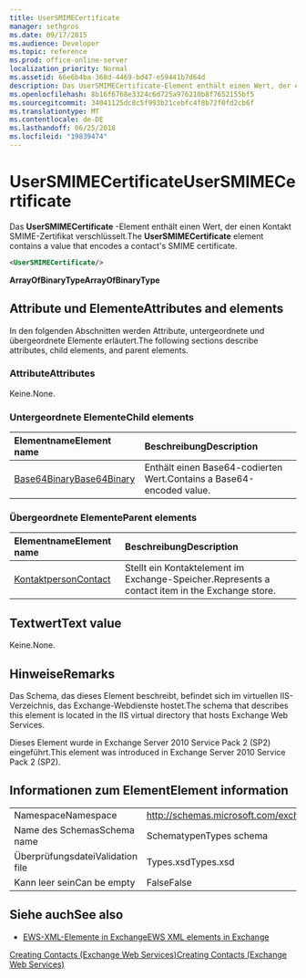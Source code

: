 ```yaml
---
title: UserSMIMECertificate
manager: sethgros
ms.date: 09/17/2015
ms.audience: Developer
ms.topic: reference
ms.prod: office-online-server
localization_priority: Normal
ms.assetid: 66e6b4ba-368d-4469-bd47-e59441b7d64d
description: Das UserSMIMECertificate-Element enthält einen Wert, der einen Kontakt SMIME-Zertifikat verschlüsselt.
ms.openlocfilehash: 8b16f6768e3324c6d725a976210b8f7652155bf5
ms.sourcegitcommit: 34041125dc8c5f993b21cebfc4f8b72f0fd2cb6f
ms.translationtype: MT
ms.contentlocale: de-DE
ms.lasthandoff: 06/25/2018
ms.locfileid: "19839474"
---
```

# <a name="usersmimecertificate"></a><span data-ttu-id="27d45-103">UserSMIMECertificate</span><span class="sxs-lookup"><span data-stu-id="27d45-103">UserSMIMECertificate</span></span>

<span data-ttu-id="27d45-104">Das **UserSMIMECertificate** -Element enthält einen Wert, der einen Kontakt SMIME-Zertifikat verschlüsselt.</span><span class="sxs-lookup"><span data-stu-id="27d45-104">The **UserSMIMECertificate** element contains a value that encodes a contact's SMIME certificate.</span></span> 
  
```XML
<UserSMIMECertificate/>
```

 <span data-ttu-id="27d45-105">**ArrayOfBinaryType**</span><span class="sxs-lookup"><span data-stu-id="27d45-105">**ArrayOfBinaryType**</span></span>
## <a name="attributes-and-elements"></a><span data-ttu-id="27d45-106">Attribute und Elemente</span><span class="sxs-lookup"><span data-stu-id="27d45-106">Attributes and elements</span></span>

<span data-ttu-id="27d45-107">In den folgenden Abschnitten werden Attribute, untergeordnete und übergeordnete Elemente erläutert.</span><span class="sxs-lookup"><span data-stu-id="27d45-107">The following sections describe attributes, child elements, and parent elements.</span></span>
  
### <a name="attributes"></a><span data-ttu-id="27d45-108">Attribute</span><span class="sxs-lookup"><span data-stu-id="27d45-108">Attributes</span></span>

<span data-ttu-id="27d45-109">Keine.</span><span class="sxs-lookup"><span data-stu-id="27d45-109">None.</span></span>
  
### <a name="child-elements"></a><span data-ttu-id="27d45-110">Untergeordnete Elemente</span><span class="sxs-lookup"><span data-stu-id="27d45-110">Child elements</span></span>

|<span data-ttu-id="27d45-111">**Elementname**</span><span class="sxs-lookup"><span data-stu-id="27d45-111">**Element name**</span></span>|<span data-ttu-id="27d45-112">**Beschreibung**</span><span class="sxs-lookup"><span data-stu-id="27d45-112">**Description**</span></span>|
|:-----|:-----|
|[<span data-ttu-id="27d45-113">Base64Binary</span><span class="sxs-lookup"><span data-stu-id="27d45-113">Base64Binary</span></span>](base64binary.md) <br/> |<span data-ttu-id="27d45-114">Enthält einen Base64-codierten Wert.</span><span class="sxs-lookup"><span data-stu-id="27d45-114">Contains a Base64-encoded value.</span></span>  <br/> |
   
### <a name="parent-elements"></a><span data-ttu-id="27d45-115">Übergeordnete Elemente</span><span class="sxs-lookup"><span data-stu-id="27d45-115">Parent elements</span></span>

|<span data-ttu-id="27d45-116">**Elementname**</span><span class="sxs-lookup"><span data-stu-id="27d45-116">**Element name**</span></span>|<span data-ttu-id="27d45-117">**Beschreibung**</span><span class="sxs-lookup"><span data-stu-id="27d45-117">**Description**</span></span>|
|:-----|:-----|
|[<span data-ttu-id="27d45-118">Kontaktperson</span><span class="sxs-lookup"><span data-stu-id="27d45-118">Contact</span></span>](contact.md) <br/> |<span data-ttu-id="27d45-119">Stellt ein Kontaktelement im Exchange-Speicher.</span><span class="sxs-lookup"><span data-stu-id="27d45-119">Represents a contact item in the Exchange store.</span></span>  <br/> |
   
## <a name="text-value"></a><span data-ttu-id="27d45-120">Textwert</span><span class="sxs-lookup"><span data-stu-id="27d45-120">Text value</span></span>

<span data-ttu-id="27d45-121">Keine.</span><span class="sxs-lookup"><span data-stu-id="27d45-121">None.</span></span>
  
## <a name="remarks"></a><span data-ttu-id="27d45-122">Hinweise</span><span class="sxs-lookup"><span data-stu-id="27d45-122">Remarks</span></span>

<span data-ttu-id="27d45-123">Das Schema, das dieses Element beschreibt, befindet sich im virtuellen IIS-Verzeichnis, das Exchange-Webdienste hostet.</span><span class="sxs-lookup"><span data-stu-id="27d45-123">The schema that describes this element is located in the IIS virtual directory that hosts Exchange Web Services.</span></span>
  
<span data-ttu-id="27d45-124">Dieses Element wurde in Exchange Server 2010 Service Pack 2 (SP2) eingeführt.</span><span class="sxs-lookup"><span data-stu-id="27d45-124">This element was introduced in Exchange Server 2010 Service Pack 2 (SP2).</span></span>
  
## <a name="element-information"></a><span data-ttu-id="27d45-125">Informationen zum Element</span><span class="sxs-lookup"><span data-stu-id="27d45-125">Element information</span></span>

|||
|:-----|:-----|
|<span data-ttu-id="27d45-126">Namespace</span><span class="sxs-lookup"><span data-stu-id="27d45-126">Namespace</span></span>  <br/> |http://schemas.microsoft.com/exchange/services/2006/types  <br/> |
|<span data-ttu-id="27d45-127">Name des Schemas</span><span class="sxs-lookup"><span data-stu-id="27d45-127">Schema name</span></span>  <br/> |<span data-ttu-id="27d45-128">Schematypen</span><span class="sxs-lookup"><span data-stu-id="27d45-128">Types schema</span></span>  <br/> |
|<span data-ttu-id="27d45-129">Überprüfungsdatei</span><span class="sxs-lookup"><span data-stu-id="27d45-129">Validation file</span></span>  <br/> |<span data-ttu-id="27d45-130">Types.xsd</span><span class="sxs-lookup"><span data-stu-id="27d45-130">Types.xsd</span></span>  <br/> |
|<span data-ttu-id="27d45-131">Kann leer sein</span><span class="sxs-lookup"><span data-stu-id="27d45-131">Can be empty</span></span>  <br/> |<span data-ttu-id="27d45-132">False</span><span class="sxs-lookup"><span data-stu-id="27d45-132">False</span></span>  <br/> |
   
## <a name="see-also"></a><span data-ttu-id="27d45-133">Siehe auch</span><span class="sxs-lookup"><span data-stu-id="27d45-133">See also</span></span>



- [<span data-ttu-id="27d45-134">EWS-XML-Elemente in Exchange</span><span class="sxs-lookup"><span data-stu-id="27d45-134">EWS XML elements in Exchange</span></span>](ews-xml-elements-in-exchange.md)


[<span data-ttu-id="27d45-135">Creating Contacts (Exchange Web Services)</span><span class="sxs-lookup"><span data-stu-id="27d45-135">Creating Contacts (Exchange Web Services)</span></span>](http://msdn.microsoft.com/library/4845917e-70d1-481c-bbd7-011ec6571789%28Office.15%29.aspx)

